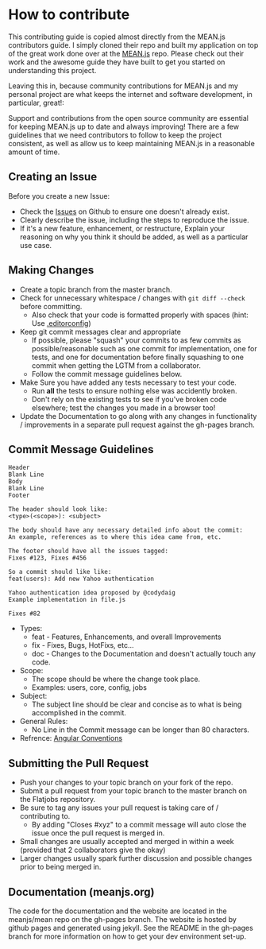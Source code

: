 # How to contribute

This contributing guide is copied almost directly from the MEAN.js contributors guide.  I simply cloned their repo and built my application on top of the great work done over at the [MEAN.js](https://github.com/meanjs/mean) repo.  Please check out their work and the awesome guide they have built to get you started on understanding this project.  

Leaving this in, because community contributions for MEAN.js and my personal project are what keeps the internet and software development, in particular, great!:

Support and contributions from the open source community are essential for keeping
MEAN.js up to date and always improving! There are a few guidelines that we need
contributors to follow to keep the project consistent, as well as allow us to keep
maintaining MEAN.js in a reasonable amount of time.

## Creating an Issue

Before you create a new Issue:
* Check the [Issues](https://github.com/zacscodingclub/flatjobs/issues) on Github to ensure one doesn't already exist.
* Clearly describe the issue, including the steps to reproduce the issue.
* If it's a new feature, enhancement, or restructure, Explain your reasoning on why you think it should be added, as well as a particular use case.

## Making Changes

* Create a topic branch from the master branch.
* Check for unnecessary whitespace / changes with `git diff --check` before committing.
	* Also check that your code is formatted properly with spaces (hint: Use [.editorconfig](http://editorconfig.org/))
* Keep git commit messages clear and appropriate
	* If possible, please "squash" your commits to as few commits as possible/reasonable such as one commit for implementation, one for tests, and one for documentation before finally squashing to one commit when getting the LGTM from a collaborator.
  * Follow the commit message guidelines below.
* Make Sure you have added any tests necessary to test your code.
	* Run __all__ the tests to ensure nothing else was accidently broken.
	* Don't rely on the existing tests to see if you've broken code elsewhere; test the changes you made in a browser too!
* Update the Documentation to go along with any changes in functionality / improvements in a separate pull request against the gh-pages branch.

## Commit Message Guidelines
```
Header
Blank Line
Body
Blank Line
Footer

The header should look like:
<type>(<scope>): <subject>

The body should have any necessary detailed info about the commit:
An example, references as to where this idea came from, etc.

The footer should have all the issues tagged:
Fixes #123, Fixes #456

So a commit should like like:
feat(users): Add new Yahoo authentication

Yahoo authentication idea proposed by @codydaig
Example implementation in file.js

Fixes #82
```

* Types:
  * feat - Features, Enhancements, and overall Improvements
  * fix - Fixes, Bugs, HotFixs, etc...
  * doc - Changes to the Documentation and doesn't actually touch any code.
* Scope:
  * The scope should be where the change took place.
  * Examples: users, core, config, jobs
* Subject:
  * The subject line should be clear and concise as to what is being accomplished in the commit.
* General Rules:
  * No Line in the Commit message can be longer than 80 characters.
* Refrence: [Angular Conventions](https://github.com/ajoslin/conventional-changelog/blob/master/conventions/angular.md)


## Submitting the Pull Request

* Push your changes to your topic branch on your fork of the repo.
* Submit a pull request from your topic branch to the master branch on the Flatjobs repository.
* Be sure to tag any issues your pull request is taking care of / contributing to.
	* By adding "Closes #xyz" to a commit message will auto close the issue once the pull request is merged in.
* Small changes are usually accepted and merged in within a week (provided that 2 collaborators give the okay)
* Larger changes usually spark further discussion and possible changes prior to being merged in.

## Documentation (meanjs.org)

The code for the documentation and the website are located in the meanjs/mean repo on the gh-pages branch. The website is hosted by github pages and generated using jekyll. See the README in the gh-pages branch for more information on how to get your dev environment set-up.
